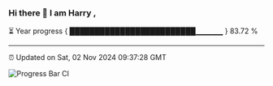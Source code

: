 ### Hi there 👋 I am Harry , 

⏳ Year progress { █████████████████████████▁▁▁▁▁ } 83.72 %

---

⏰ Updated on Sat, 02 Nov 2024 09:37:28 GMT

![Progress Bar CI](https://github.com/duykhang68/duykhang68/workflows/Progress%20Bar%20CI/badge.svg)
